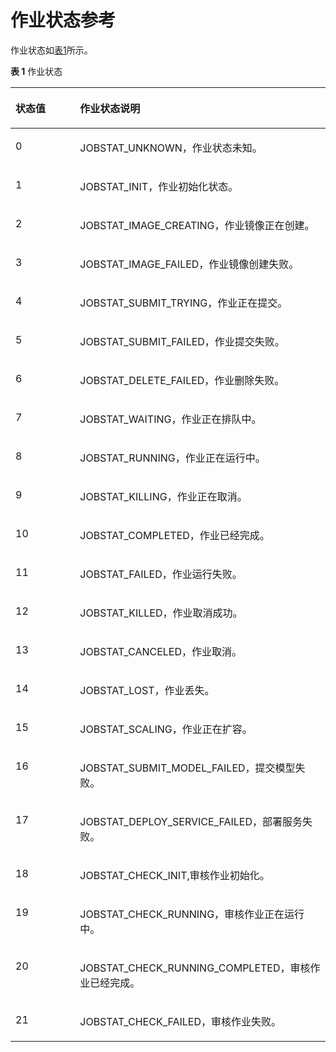 # 作业状态参考<a name="modelarts_03_0074"></a>

作业状态如[表1](#zh-cn_topic_0105159288_table21749790153351)所示。

**表 1**  作业状态

<a name="zh-cn_topic_0105159288_table21749790153351"></a>
<table><thead align="left"><tr id="zh-cn_topic_0105159288_row34079199153351"><th class="cellrowborder" valign="top" width="20.49%" id="mcps1.2.3.1.1"><p id="zh-cn_topic_0105159288_p10118881153428"><a name="zh-cn_topic_0105159288_p10118881153428"></a><a name="zh-cn_topic_0105159288_p10118881153428"></a>状态值</p>
</th>
<th class="cellrowborder" valign="top" width="79.51%" id="mcps1.2.3.1.2"><p id="zh-cn_topic_0105159288_p14323003153428"><a name="zh-cn_topic_0105159288_p14323003153428"></a><a name="zh-cn_topic_0105159288_p14323003153428"></a>作业状态说明</p>
</th>
</tr>
</thead>
<tbody><tr id="zh-cn_topic_0105159288_row11982008153351"><td class="cellrowborder" valign="top" width="20.49%" headers="mcps1.2.3.1.1 "><p id="zh-cn_topic_0105159288_p20814941153428"><a name="zh-cn_topic_0105159288_p20814941153428"></a><a name="zh-cn_topic_0105159288_p20814941153428"></a>0</p>
</td>
<td class="cellrowborder" valign="top" width="79.51%" headers="mcps1.2.3.1.2 "><p id="zh-cn_topic_0105159288_p8288628153428"><a name="zh-cn_topic_0105159288_p8288628153428"></a><a name="zh-cn_topic_0105159288_p8288628153428"></a>JOBSTAT_UNKNOWN，作业状态未知。</p>
</td>
</tr>
<tr id="zh-cn_topic_0105159288_row63962826153351"><td class="cellrowborder" valign="top" width="20.49%" headers="mcps1.2.3.1.1 "><p id="zh-cn_topic_0105159288_p2612600153428"><a name="zh-cn_topic_0105159288_p2612600153428"></a><a name="zh-cn_topic_0105159288_p2612600153428"></a>1</p>
</td>
<td class="cellrowborder" valign="top" width="79.51%" headers="mcps1.2.3.1.2 "><p id="zh-cn_topic_0105159288_p10294022153428"><a name="zh-cn_topic_0105159288_p10294022153428"></a><a name="zh-cn_topic_0105159288_p10294022153428"></a>JOBSTAT_INIT，作业初始化状态。</p>
</td>
</tr>
<tr id="zh-cn_topic_0105159288_row54097414153351"><td class="cellrowborder" valign="top" width="20.49%" headers="mcps1.2.3.1.1 "><p id="zh-cn_topic_0105159288_p55258192153428"><a name="zh-cn_topic_0105159288_p55258192153428"></a><a name="zh-cn_topic_0105159288_p55258192153428"></a>2</p>
</td>
<td class="cellrowborder" valign="top" width="79.51%" headers="mcps1.2.3.1.2 "><p id="zh-cn_topic_0105159288_p46728558153428"><a name="zh-cn_topic_0105159288_p46728558153428"></a><a name="zh-cn_topic_0105159288_p46728558153428"></a>JOBSTAT_IMAGE_CREATING，作业镜像正在创建。</p>
</td>
</tr>
<tr id="zh-cn_topic_0105159288_row16306216153351"><td class="cellrowborder" valign="top" width="20.49%" headers="mcps1.2.3.1.1 "><p id="zh-cn_topic_0105159288_p40925122153428"><a name="zh-cn_topic_0105159288_p40925122153428"></a><a name="zh-cn_topic_0105159288_p40925122153428"></a>3</p>
</td>
<td class="cellrowborder" valign="top" width="79.51%" headers="mcps1.2.3.1.2 "><p id="zh-cn_topic_0105159288_p26600603153428"><a name="zh-cn_topic_0105159288_p26600603153428"></a><a name="zh-cn_topic_0105159288_p26600603153428"></a>JOBSTAT_IMAGE_FAILED，作业镜像创建失败。</p>
</td>
</tr>
<tr id="zh-cn_topic_0105159288_row54899957153351"><td class="cellrowborder" valign="top" width="20.49%" headers="mcps1.2.3.1.1 "><p id="zh-cn_topic_0105159288_p64486836153428"><a name="zh-cn_topic_0105159288_p64486836153428"></a><a name="zh-cn_topic_0105159288_p64486836153428"></a>4</p>
</td>
<td class="cellrowborder" valign="top" width="79.51%" headers="mcps1.2.3.1.2 "><p id="zh-cn_topic_0105159288_p56051200153428"><a name="zh-cn_topic_0105159288_p56051200153428"></a><a name="zh-cn_topic_0105159288_p56051200153428"></a>JOBSTAT_SUBMIT_TRYING，作业正在提交。</p>
</td>
</tr>
<tr id="zh-cn_topic_0105159288_row26796922153351"><td class="cellrowborder" valign="top" width="20.49%" headers="mcps1.2.3.1.1 "><p id="zh-cn_topic_0105159288_p59136081153428"><a name="zh-cn_topic_0105159288_p59136081153428"></a><a name="zh-cn_topic_0105159288_p59136081153428"></a>5</p>
</td>
<td class="cellrowborder" valign="top" width="79.51%" headers="mcps1.2.3.1.2 "><p id="zh-cn_topic_0105159288_p25293276153428"><a name="zh-cn_topic_0105159288_p25293276153428"></a><a name="zh-cn_topic_0105159288_p25293276153428"></a>JOBSTAT_SUBMIT_FAILED，作业提交失败。</p>
</td>
</tr>
<tr id="zh-cn_topic_0105159288_row38676812153351"><td class="cellrowborder" valign="top" width="20.49%" headers="mcps1.2.3.1.1 "><p id="zh-cn_topic_0105159288_p50969936153428"><a name="zh-cn_topic_0105159288_p50969936153428"></a><a name="zh-cn_topic_0105159288_p50969936153428"></a>6</p>
</td>
<td class="cellrowborder" valign="top" width="79.51%" headers="mcps1.2.3.1.2 "><p id="zh-cn_topic_0105159288_p34924147153428"><a name="zh-cn_topic_0105159288_p34924147153428"></a><a name="zh-cn_topic_0105159288_p34924147153428"></a>JOBSTAT_DELETE_FAILED，作业删除失败。</p>
</td>
</tr>
<tr id="zh-cn_topic_0105159288_row5278320153438"><td class="cellrowborder" valign="top" width="20.49%" headers="mcps1.2.3.1.1 "><p id="zh-cn_topic_0105159288_p17082110153522"><a name="zh-cn_topic_0105159288_p17082110153522"></a><a name="zh-cn_topic_0105159288_p17082110153522"></a>7</p>
</td>
<td class="cellrowborder" valign="top" width="79.51%" headers="mcps1.2.3.1.2 "><p id="zh-cn_topic_0105159288_p41473708153522"><a name="zh-cn_topic_0105159288_p41473708153522"></a><a name="zh-cn_topic_0105159288_p41473708153522"></a>JOBSTAT_WAITING，作业正在排队中。</p>
</td>
</tr>
<tr id="zh-cn_topic_0105159288_row7853380153441"><td class="cellrowborder" valign="top" width="20.49%" headers="mcps1.2.3.1.1 "><p id="zh-cn_topic_0105159288_p35344789153522"><a name="zh-cn_topic_0105159288_p35344789153522"></a><a name="zh-cn_topic_0105159288_p35344789153522"></a>8</p>
</td>
<td class="cellrowborder" valign="top" width="79.51%" headers="mcps1.2.3.1.2 "><p id="zh-cn_topic_0105159288_p44355624153522"><a name="zh-cn_topic_0105159288_p44355624153522"></a><a name="zh-cn_topic_0105159288_p44355624153522"></a>JOBSTAT_RUNNING，作业正在运行中。</p>
</td>
</tr>
<tr id="zh-cn_topic_0105159288_row5986270153445"><td class="cellrowborder" valign="top" width="20.49%" headers="mcps1.2.3.1.1 "><p id="zh-cn_topic_0105159288_p55887008153522"><a name="zh-cn_topic_0105159288_p55887008153522"></a><a name="zh-cn_topic_0105159288_p55887008153522"></a>9</p>
</td>
<td class="cellrowborder" valign="top" width="79.51%" headers="mcps1.2.3.1.2 "><p id="zh-cn_topic_0105159288_p30553780153522"><a name="zh-cn_topic_0105159288_p30553780153522"></a><a name="zh-cn_topic_0105159288_p30553780153522"></a>JOBSTAT_KILLING，作业正在取消。</p>
</td>
</tr>
<tr id="zh-cn_topic_0105159288_row55420057153449"><td class="cellrowborder" valign="top" width="20.49%" headers="mcps1.2.3.1.1 "><p id="zh-cn_topic_0105159288_p60671933153522"><a name="zh-cn_topic_0105159288_p60671933153522"></a><a name="zh-cn_topic_0105159288_p60671933153522"></a>10</p>
</td>
<td class="cellrowborder" valign="top" width="79.51%" headers="mcps1.2.3.1.2 "><p id="zh-cn_topic_0105159288_p15479547153522"><a name="zh-cn_topic_0105159288_p15479547153522"></a><a name="zh-cn_topic_0105159288_p15479547153522"></a>JOBSTAT_COMPLETED，作业已经完成。</p>
</td>
</tr>
<tr id="zh-cn_topic_0105159288_row24943862153452"><td class="cellrowborder" valign="top" width="20.49%" headers="mcps1.2.3.1.1 "><p id="zh-cn_topic_0105159288_p10301330153522"><a name="zh-cn_topic_0105159288_p10301330153522"></a><a name="zh-cn_topic_0105159288_p10301330153522"></a>11</p>
</td>
<td class="cellrowborder" valign="top" width="79.51%" headers="mcps1.2.3.1.2 "><p id="zh-cn_topic_0105159288_p29101364153522"><a name="zh-cn_topic_0105159288_p29101364153522"></a><a name="zh-cn_topic_0105159288_p29101364153522"></a>JOBSTAT_FAILED，作业运行失败。</p>
</td>
</tr>
<tr id="zh-cn_topic_0105159288_row45425490153455"><td class="cellrowborder" valign="top" width="20.49%" headers="mcps1.2.3.1.1 "><p id="zh-cn_topic_0105159288_p8493834153522"><a name="zh-cn_topic_0105159288_p8493834153522"></a><a name="zh-cn_topic_0105159288_p8493834153522"></a>12</p>
</td>
<td class="cellrowborder" valign="top" width="79.51%" headers="mcps1.2.3.1.2 "><p id="zh-cn_topic_0105159288_p16911963153522"><a name="zh-cn_topic_0105159288_p16911963153522"></a><a name="zh-cn_topic_0105159288_p16911963153522"></a>JOBSTAT_KILLED，作业取消成功。</p>
</td>
</tr>
<tr id="zh-cn_topic_0105159288_row394937153457"><td class="cellrowborder" valign="top" width="20.49%" headers="mcps1.2.3.1.1 "><p id="zh-cn_topic_0105159288_p47899292153522"><a name="zh-cn_topic_0105159288_p47899292153522"></a><a name="zh-cn_topic_0105159288_p47899292153522"></a>13</p>
</td>
<td class="cellrowborder" valign="top" width="79.51%" headers="mcps1.2.3.1.2 "><p id="zh-cn_topic_0105159288_p54637429153522"><a name="zh-cn_topic_0105159288_p54637429153522"></a><a name="zh-cn_topic_0105159288_p54637429153522"></a>JOBSTAT_CANCELED，作业取消。</p>
</td>
</tr>
<tr id="zh-cn_topic_0105159288_row43820346153518"><td class="cellrowborder" valign="top" width="20.49%" headers="mcps1.2.3.1.1 "><p id="zh-cn_topic_0105159288_p35129732153522"><a name="zh-cn_topic_0105159288_p35129732153522"></a><a name="zh-cn_topic_0105159288_p35129732153522"></a>14</p>
</td>
<td class="cellrowborder" valign="top" width="79.51%" headers="mcps1.2.3.1.2 "><p id="zh-cn_topic_0105159288_p26936015153522"><a name="zh-cn_topic_0105159288_p26936015153522"></a><a name="zh-cn_topic_0105159288_p26936015153522"></a>JOBSTAT_LOST，作业丢失。</p>
</td>
</tr>
<tr id="zh-cn_topic_0105159288_row34200445153515"><td class="cellrowborder" valign="top" width="20.49%" headers="mcps1.2.3.1.1 "><p id="zh-cn_topic_0105159288_p40567047153522"><a name="zh-cn_topic_0105159288_p40567047153522"></a><a name="zh-cn_topic_0105159288_p40567047153522"></a>15</p>
</td>
<td class="cellrowborder" valign="top" width="79.51%" headers="mcps1.2.3.1.2 "><p id="zh-cn_topic_0105159288_p64705342153522"><a name="zh-cn_topic_0105159288_p64705342153522"></a><a name="zh-cn_topic_0105159288_p64705342153522"></a>JOBSTAT_SCALING，作业正在扩容。</p>
</td>
</tr>
<tr id="row589964491811"><td class="cellrowborder" valign="top" width="20.49%" headers="mcps1.2.3.1.1 "><p id="p14900184420183"><a name="p14900184420183"></a><a name="p14900184420183"></a>16</p>
</td>
<td class="cellrowborder" valign="top" width="79.51%" headers="mcps1.2.3.1.2 "><p id="p14900144413186"><a name="p14900144413186"></a><a name="p14900144413186"></a>JOBSTAT_SUBMIT_MODEL_FAILED，提交模型失败。</p>
</td>
</tr>
<tr id="row49331300207"><td class="cellrowborder" valign="top" width="20.49%" headers="mcps1.2.3.1.1 "><p id="p1693314301208"><a name="p1693314301208"></a><a name="p1693314301208"></a>17</p>
</td>
<td class="cellrowborder" valign="top" width="79.51%" headers="mcps1.2.3.1.2 "><p id="p493317307202"><a name="p493317307202"></a><a name="p493317307202"></a>JOBSTAT_DEPLOY_SERVICE_FAILED，部署服务失败。</p>
</td>
</tr>
<tr id="row93481547152716"><td class="cellrowborder" valign="top" width="20.49%" headers="mcps1.2.3.1.1 "><p id="p735094722719"><a name="p735094722719"></a><a name="p735094722719"></a>18</p>
</td>
<td class="cellrowborder" valign="top" width="79.51%" headers="mcps1.2.3.1.2 "><p id="p11350194713275"><a name="p11350194713275"></a><a name="p11350194713275"></a>JOBSTAT_CHECK_INIT,审核作业初始化。</p>
</td>
</tr>
<tr id="row88713509279"><td class="cellrowborder" valign="top" width="20.49%" headers="mcps1.2.3.1.1 "><p id="p14871450192711"><a name="p14871450192711"></a><a name="p14871450192711"></a>19</p>
</td>
<td class="cellrowborder" valign="top" width="79.51%" headers="mcps1.2.3.1.2 "><p id="p1487155032714"><a name="p1487155032714"></a><a name="p1487155032714"></a>JOBSTAT_CHECK_RUNNING，审核作业正在运行中。</p>
</td>
</tr>
<tr id="row1419312323215"><td class="cellrowborder" valign="top" width="20.49%" headers="mcps1.2.3.1.1 "><p id="p919311322213"><a name="p919311322213"></a><a name="p919311322213"></a>20</p>
</td>
<td class="cellrowborder" valign="top" width="79.51%" headers="mcps1.2.3.1.2 "><p id="p31931532132115"><a name="p31931532132115"></a><a name="p31931532132115"></a>JOBSTAT_CHECK_RUNNING_COMPLETED，审核作业已经完成。</p>
</td>
</tr>
<tr id="row8548101414294"><td class="cellrowborder" valign="top" width="20.49%" headers="mcps1.2.3.1.1 "><p id="p165481614122913"><a name="p165481614122913"></a><a name="p165481614122913"></a>21</p>
</td>
<td class="cellrowborder" valign="top" width="79.51%" headers="mcps1.2.3.1.2 "><p id="p13548101413292"><a name="p13548101413292"></a><a name="p13548101413292"></a>JOBSTAT_CHECK_FAILED，审核作业失败。</p>
</td>
</tr>
</tbody>
</table>

